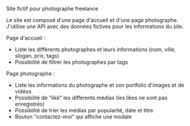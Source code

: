 Site fictif pour photographe freelance

Le site est composé d'une page d'accueil et d'une page photographe.
J'utilise une API avec des données fictives pour les informations du site.

Page d'accueil :
- Liste les différents photographes et leurs informations (nom, ville, slogan, prix, tags)
- Possibilité de filtrer les photographes par tags

Page photographe :
- Liste les informations du photographe et son portfolio d'images et de vidéos
- Possibilité de "liké" les différents médias (les likes ne sont pas enregistrés)
- Possibilité de trier les médias par popularité, date et titre
- Bouton "contactez-moi" qui affiche une modale